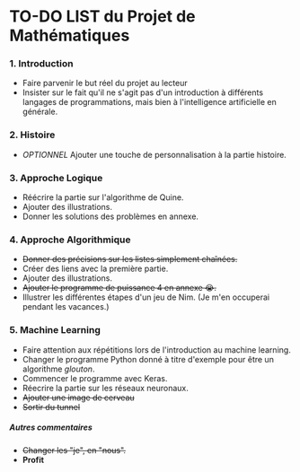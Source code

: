 # TO-DO LIST du Projet de Mathématiques

### 1. Introduction
- Faire parvenir le but réel du projet au lecteur
- Insister sur le fait qu'il ne s'agit pas d'un introduction à différents langages de programmations, mais bien à l'intelligence artificielle en générale.

### 2. Histoire
- *OPTIONNEL* Ajouter une touche de personnalisation à la partie histoire.

### 3. Approche Logique 
- Réécrire la partie sur l'algorithme de Quine. 
- Ajouter des illustrations. 
- Donner les solutions des problèmes en annexe.

### 4. Approche Algorithmique
- ~~Donner des précisions sur les listes simplement chaînées.~~ 
- Créer des liens avec la première partie.
- Ajouter des illustrations.
- ~~Ajouter le programme de puissance 4 en annexe :sob:.~~
- Illustrer les différentes étapes d'un jeu de Nim. (Je m'en occuperai pendant les vacances.) 

### 5. Machine Learning
- Faire attention aux répétitions lors de l'introduction au machine learning. 
- Changer le programme Python donné à titre d'exemple pour être un algorithme *glouton*.
- Commencer le programme avec Keras.
- Réecrire la partie sur les réseaux neuronaux. 
- ~~Ajouter une image de cerveau~~
- ~~Sortir du tunnel~~ 

 ##### Autres commentaires 
- ~~Changer les "je", en "nous".~~
- **Profit**
